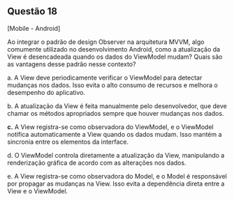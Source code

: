 

## Questão 18
[Mobile - Android]

Ao integrar o padrão de design Observer na arquitetura MVVM, algo comumente utilizado no desenvolvimento Android, como a atualização da View é desencadeada quando os dados do ViewModel mudam? Quais são as vantagens desse padrão nesse contexto?

a. A View deve periodicamente verificar o ViewModel para detectar mudanças nos dados. Isso evita o alto consumo de recursos e melhora o desempenho do aplicativo.

b. A atualização da View é feita manualmente pelo desenvolvedor, que deve chamar os métodos apropriados sempre que houver mudanças nos dados.

**c.** A View registra-se como observadora do ViewModel, e o ViewModel notifica automaticamente a View quando os dados mudam. Isso mantém a sincronia entre os elementos da interface.

d. O ViewModel controla diretamente a atualização da View, manipulando a renderização gráfica de acordo com as alterações nos dados.

e.  A View registra-se como observadora do Model, e o Model é responsável por propagar as mudanças na View. Isso evita a dependência direta entre a View e o ViewModel.



